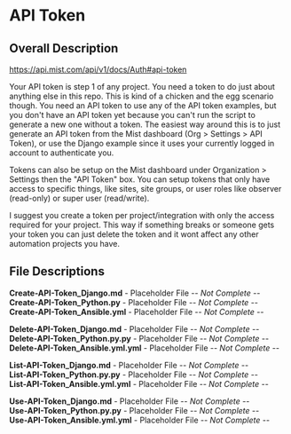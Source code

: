 # API Token #

## Overall Description ##

<https://api.mist.com/api/v1/docs/Auth#api-token>

Your API token is step 1 of any project. You need a token to do just about anything else in this repo. This is kind of a chicken and the egg scenario though. You need an API token to use any of the API token examples, but you don't have an API token yet because you can't run the script to generate a new one without a token. The easiest way around this is to just generate an API token from the Mist dashboard (Org > Settings > API Token), or use the Django example since it uses your currently logged in account to authenticate you. 
  
Tokens can also be setup on the Mist dashboard under Organization > Settings then the "API Token" box. You can setup tokens that only have access to specific things, like sites, site groups, or user roles like observer (read-only) or super user (read/write).  
  
I suggest you create a token per project/integration with only the access required for your project. This way if something breaks or someone gets your token you can just delete the token and it wont affect any other automation projects you have.

## File Descriptions ##

<b>Create-API-Token_Django.md</b> - Placeholder File        <i>-- Not Complete --</i>  
<b>Create-API-Token_Python.py</b> - Placeholder File        <i>-- Not Complete --</i>  
<b>Create-API-Token_Ansible.yml</b> - Placeholder File      <i>-- Not Complete --</i>  

<b>Delete-API-Token_Django.md</b> - Placeholder File        <i>-- Not Complete --</i>  
<b>Delete-API-Token_Python.py.py</b> - Placeholder File     <i>-- Not Complete --</i>  
<b>Delete-API-Token_Ansible.yml.yml</b> - Placeholder File  <i>-- Not Complete --</i>  

<b>List-API-Token_Django.md</b> - Placeholder File          <i>-- Not Complete --</i>  
<b>List-API-Token_Python.py.py</b> - Placeholder File       <i>-- Not Complete --</i>  
<b>List-API-Token_Ansible.yml.yml</b> - Placeholder File    <i>-- Not Complete --</i>  

<b>Use-API-Token_Django.md</b> - Placeholder File           <i>-- Not Complete --</i>  
<b>Use-API-Token_Python.py.py</b> - Placeholder File        <i>-- Not Complete --</i>  
<b>Use-API-Token_Ansible.yml.yml</b> - Placeholder File     <i>-- Not Complete --</i>  